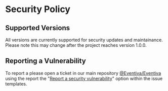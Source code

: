 # Security Policy

## Supported Versions

All versions are currently supported for security updates and maintainance. Please note this may change after the project reaches version 1.0.0.

## Reporting a Vulnerability

To report a please open a ticket in our main repository [@Eventiva/Eventiva](https://github.com/Eventiva/Eventiva/) using the report the "[Report a security vulnerability](https://github.com/Eventiva/Eventiva/security/advisories/new)" option within the issue templates.
